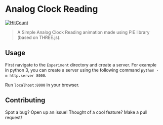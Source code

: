 # Analog Clock Reading

[![HitCount](http://hits.dwyl.io/ayan-b/Analog-Clock-Reading.svg)](http://hits.dwyl.io/ayan-b/Analog-Clock-Reading)

>A Simple Analog Clock Reading animation made using PIE library (based on THREE.js).

## Usage

First navigate to the <code>Experiment</code> directory and create a server. For example in python 3, you can create a server using the following command <code>python -m http.server 8000</code>.

Run <code>localhost:8000</code> in your browser.

## Contributing

Spot a bug? Open up an issue! Thought of a cool feature? Make a pull request!
